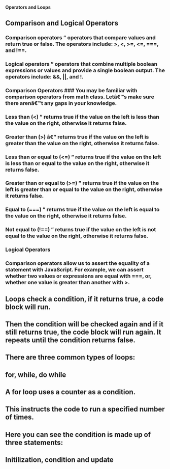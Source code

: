####  Operators and Loops


## Comparison and Logical Operators

### Comparison operators ” operators that compare values and return true or false. The operators include: >, <, >=, <=, ===, and !==.
### Logical operators ” operators that combine multiple boolean expressions or values and provide a single boolean output. The operators include: &&, ||, and !.
### Comparison Operators ### You may be familiar with comparison operators from math class. Letâ€™s make sure there arenâ€™t any gaps in your knowledge.


### Less than (<) ” returns true if the value on the left is less than the value on the right, otherwise it returns false.
### Greater than (>) â€” returns true if the value on the left is greater than the value on the right, otherwise it returns false.
### Less than or equal to (<=) ” returns true if the value on the left is less than or equal to the value on the right, otherwise it returns false.
### Greater than or equal to (>=) ” returns true if the value on the left is greater than or equal to the value on the right, otherwise it returns false.
### Equal to (===) ” returns true if the value on the left is equal to the value on the right, otherwise it returns false.
### Not equal to (!==) ” returns true if the value on the left is not equal to the value on the right, otherwise it returns false.
### Logical Operators
### Comparison operators allow us to assert the equality of a statement with JavaScript. For example, we can assert whether two values or expressions are equal with ===, or, whether one value is greater than another with >.



## Loops check a condition, if it returns true, a code block will run.
## Then the condition will be checked again and if it still returns true, the code block will run again. It repeats until the condition returns false. 
## There are three common types of loops:
## for, while, do while

## A for loop uses a counter as a condition.
## This instructs the code to run a specified number of times.
## Here you can see the condition is made up of three statements: 
## Initilization, condition and update
